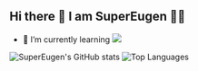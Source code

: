 ## Hi there 👋  I am SuperEugen 🦸‍♂️

- 🌱 I’m currently learning <img src="https://cdn.jsdelivr.net/gh/devicons/devicon@latest/icons/godot/godot-original.svg" />

![SuperEugen's GitHub stats](https://github-readme-stats.vercel.app/api?username=supereugen&show_icons=true&custom_title=SuperEugen's%20Github%20Stats)
![Top Languages](https://github-readme-stats.vercel.app/api/top-langs/?username=supereugen&layout=compact)
